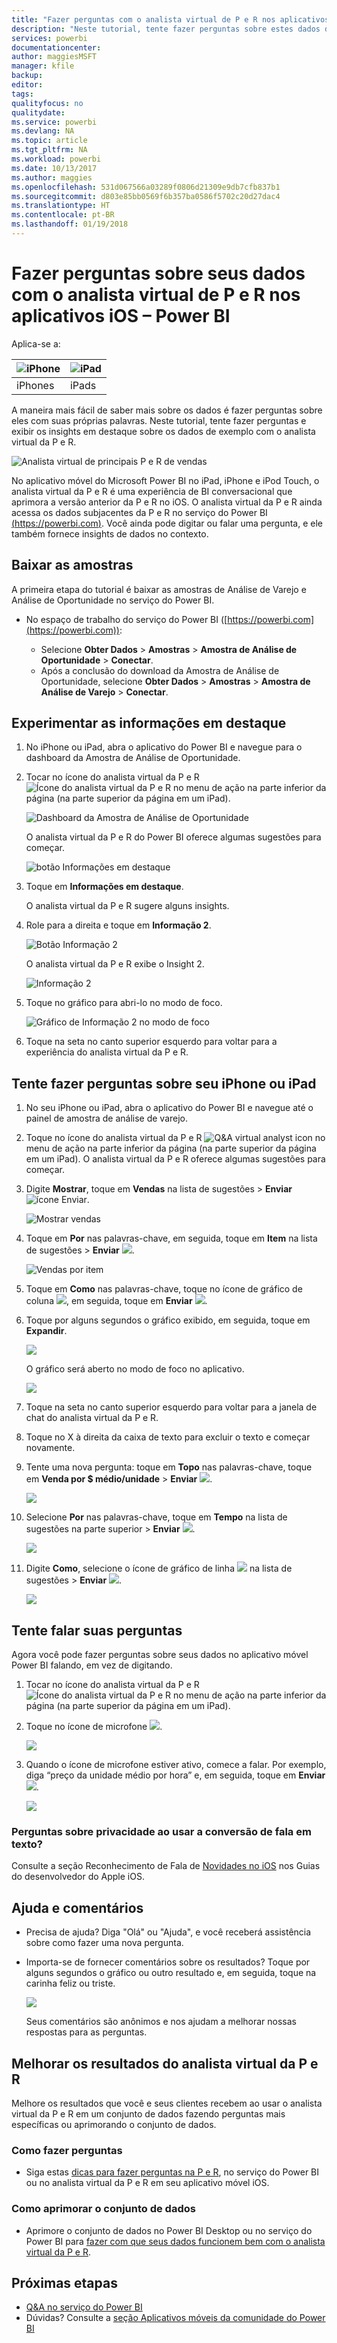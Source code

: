 ```yaml
---
title: "Fazer perguntas com o analista virtual de P e R nos aplicativos iOS – Power BI"
description: "Neste tutorial, tente fazer perguntas sobre estes dados de exemplo com suas próprias palavras com o analista virtual da P e R no aplicativo móvel do Power BI em seu dispositivo iOS."
services: powerbi
documentationcenter: 
author: maggiesMSFT
manager: kfile
backup: 
editor: 
tags: 
qualityfocus: no
qualitydate: 
ms.service: powerbi
ms.devlang: NA
ms.topic: article
ms.tgt_pltfrm: NA
ms.workload: powerbi
ms.date: 10/13/2017
ms.author: maggies
ms.openlocfilehash: 531d067566a03289f0806d21309e9db7cfb837b1
ms.sourcegitcommit: d803e85bb0569f6b357ba0586f5702c20d27dac4
ms.translationtype: HT
ms.contentlocale: pt-BR
ms.lasthandoff: 01/19/2018
---
```

# <a name="ask-questions-about-your-data-with-the-qa-virtual-analyst-in-ios-apps---power-bi"></a>Fazer perguntas sobre seus dados com o analista virtual de P e R nos aplicativos iOS – Power BI
Aplica-se a:

| ![iPhone](media/mobile-apps-ios-qna/iphone-logo-50-px.png) | ![iPad](media/mobile-apps-ios-qna/ipad-logo-50-px.png) |
|:--- |:--- |
| iPhones |iPads |

A maneira mais fácil de saber mais sobre os dados é fazer perguntas sobre eles com suas próprias palavras. Neste tutorial, tente fazer perguntas e exibir os insights em destaque sobre os dados de exemplo com o analista virtual da P e R.

![Analista virtual de principais P e R de vendas](media/mobile-apps-ios-qna/power-bi-ios-q-n-a-top-sale-intro.png)

No aplicativo móvel do Microsoft Power BI no iPad, iPhone e iPod Touch, o analista virtual da P e R é uma experiência de BI conversacional que aprimora a versão anterior da P e R no iOS. O analista virtual da P e R ainda acessa os dados subjacentes da P e R no serviço do Power BI [(https://powerbi.com)](https://powerbi.com). Você ainda pode digitar ou falar uma pergunta, e ele também fornece insights de dados no contexto.

## <a name="download-the-samples"></a>Baixar as amostras
A primeira etapa do tutorial é baixar as amostras de Análise de Varejo e Análise de Oportunidade no serviço do Power BI.

* No espaço de trabalho do serviço do Power BI ([https://powerbi.com](https://powerbi.com)):

  * Selecione **Obter Dados** > **Amostras** > **Amostra de Análise de Oportunidade** > **Conectar**.
  * Após a conclusão do download da Amostra de Análise de Oportunidade, selecione **Obter Dados** > **Amostras** > **Amostra de Análise de Varejo** > **Conectar**.

## <a name="try-featured-insights"></a>Experimentar as informações em destaque
1. No iPhone ou iPad, abra o aplicativo do Power BI e navegue para o dashboard da Amostra de Análise de Oportunidade.
2. Tocar no ícone do analista virtual da P e R ![Ícone do analista virtual da P e R](media/mobile-apps-ios-qna/power-bi-ios-q-n-a-icon.png) no menu de ação na parte inferior da página (na parte superior da página em um iPad).

     ![Dashboard da Amostra de Análise de Oportunidade](media/mobile-apps-ios-qna/power-bi-ios-qna-opportunity-analysis.png)

     O analista virtual da P e R do Power BI oferece algumas sugestões para começar.

     ![botão Informações em destaque](media/mobile-apps-ios-qna/power-bi-ios-qna-suggest-insights.png)
3. Toque em **Informações em destaque**.

     O analista virtual da P e R sugere alguns insights.
4. Role para a direita e toque em **Informação 2**.

    ![Botão Informação 2](media/mobile-apps-ios-qna/power-bi-ios-qna-suggest-insight-2.png)

     O analista virtual da P e R exibe o Insight 2.

    ![Informação 2](media/mobile-apps-ios-qna/power-bi-ios-qna-show-insight-2.png)
5. Toque no gráfico para abri-lo no modo de foco.

    ![Gráfico de Informação 2 no modo de foco](media/mobile-apps-ios-qna/power-bi-ios-qna-open-insight-2.png)
6. Toque na seta no canto superior esquerdo para voltar para a experiência do analista virtual da P e R.

## <a name="try-asking-questions-on-your-iphone-or-ipad"></a>Tente fazer perguntas sobre seu iPhone ou iPad
1. No seu iPhone ou iPad, abra o aplicativo do Power BI e navegue até o painel de amostra de análise de varejo.
2. Toque no ícone do analista virtual da P e R ![Q&A virtual analyst icon](media/mobile-apps-ios-qna/power-bi-ios-q-n-a-icon.png) no menu de ação na parte inferior da página (na parte superior da página em um iPad).
     O analista virtual da P e R oferece algumas sugestões para começar.
3. Digite **Mostrar**, toque em **Vendas** na lista de sugestões > **Enviar** ![ícone Enviar](media/mobile-apps-ios-qna/power-bi-ios-qna-send-icon.png).

    ![Mostrar vendas](media/mobile-apps-ios-qna/power-bi-ios-q-n-a-show-sales.png)
4. Toque em **Por** nas palavras-chave, em seguida, toque em **Item** na lista de sugestões > **Enviar** ![](media/mobile-apps-ios-qna/power-bi-ios-qna-send-icon.png).

    ![Vendas por item](media/mobile-apps-ios-qna/power-bi-ios-q-n-a-sale-by-item.png)
5. Toque em **Como** nas palavras-chave, toque no ícone de gráfico de coluna ![](media/mobile-apps-ios-qna/power-bi-ios-q-n-a-column-chart-icon.png), em seguida, toque em **Enviar** ![](media/mobile-apps-ios-qna/power-bi-ios-qna-send-icon.png).
6. Toque por alguns segundos o gráfico exibido, em seguida, toque em **Expandir**.

    ![](media/mobile-apps-ios-qna/power-bi-ios-q-n-a-tap-expand-feedback.png)

    O gráfico será aberto no modo de foco no aplicativo.

    ![](media/mobile-apps-ios-qna/power-bi-ios-q-n-a-expanded-chart.png)
7. Toque na seta no canto superior esquerdo para voltar para a janela de chat do analista virtual da P e R.
8. Toque no X à direita da caixa de texto para excluir o texto e começar novamente.
9. Tente uma nova pergunta: toque em **Topo** nas palavras-chave, toque em **Venda por $ médio/unidade**  > **Enviar** ![](media/mobile-apps-ios-qna/power-bi-ios-qna-send-icon.png).

    ![](media/mobile-apps-ios-qna/power-bi-ios-q-n-a-top-sale-2.png)
10. Selecione **Por** nas palavras-chave, toque em **Tempo** na lista de sugestões na parte superior > **Enviar** ![](media/mobile-apps-ios-qna/power-bi-ios-qna-send-icon.png).

     ![](media/mobile-apps-ios-qna/power-bi-ios-q-n-a-top-sale-by-time.png)
11. Digite **Como**, selecione o ícone de gráfico de linha ![](media/mobile-apps-ios-qna/power-bi-ios-q-n-a-line-chart-icon.png) na lista de sugestões > **Enviar** ![](media/mobile-apps-ios-qna/power-bi-ios-qna-send-icon.png).

    ![](media/mobile-apps-ios-qna/power-bi-ios-q-n-a-top-sale-as-line.png)

## <a name="try-saying-your-questions"></a>Tente falar suas perguntas
Agora você pode fazer perguntas sobre seus dados no aplicativo móvel Power BI falando, em vez de digitando.

1. Tocar no ícone do analista virtual da P e R ![Ícone do analista virtual da P e R](media/mobile-apps-ios-qna/power-bi-ios-q-n-a-icon.png) no menu de ação na parte inferior da página (na parte superior da página em um iPad).
2. Toque no ícone de microfone ![](media/mobile-apps-ios-qna/power-bi-ios-qna-mic-icon.png).

    ![](media/mobile-apps-ios-qna/power-bi-ios-qna-mic-on.png)

1. Quando o ícone de microfone estiver ativo, comece a falar. Por exemplo, diga “preço da unidade médio por hora” e, em seguida, toque em **Enviar** ![](media/mobile-apps-ios-qna/power-bi-ios-qna-send-icon.png).

    ![](media/mobile-apps-ios-qna/power-bi-ios-qna-speech-complete.png)

### <a name="questions-about-privacy-when-using-speech-to-text"></a>Perguntas sobre privacidade ao usar a conversão de fala em texto?
Consulte a seção Reconhecimento de Fala de [Novidades no iOS](https://go.microsoft.com/fwlink/?linkid=845624) nos Guias do desenvolvedor do Apple iOS.

## <a name="help-and-feedback"></a>Ajuda e comentários
* Precisa de ajuda? Diga "Olá" ou "Ajuda", e você receberá assistência sobre como fazer uma nova pergunta.
* Importa-se de fornecer comentários sobre os resultados? Toque por alguns segundos o gráfico ou outro resultado e, em seguida, toque na carinha feliz ou triste.

    ![](media/mobile-apps-ios-qna/power-bi-ios-q-n-a-tap-feedback.png)

    Seus comentários são anônimos e nos ajudam a melhorar nossas respostas para as perguntas.

## <a name="enhance-your-qa-virtual-analyst-results"></a>Melhorar os resultados do analista virtual da P e R
Melhore os resultados que você e seus clientes recebem ao usar o analista virtual da P e R em um conjunto de dados fazendo perguntas mais específicas ou aprimorando o conjunto de dados.

### <a name="how-to-ask-questions"></a>Como fazer perguntas
* Siga estas [dicas para fazer perguntas na P e R](service-q-and-a-tips.md), no serviço do Power BI ou no analista virtual da P e R em seu aplicativo móvel iOS.

### <a name="how-to-enhance-the-dataset"></a>Como aprimorar o conjunto de dados
* Aprimore o conjunto de dados no Power BI Desktop ou no serviço do Power BI para [fazer com que seus dados funcionem bem com o analista virtual da P e R](service-prepare-data-for-q-and-a.md).

## <a name="next-steps"></a>Próximas etapas
* [Q&A no serviço do Power BI](power-bi-q-and-a.md)
* Dúvidas? Consulte a [seção Aplicativos móveis da comunidade do Power BI](https://go.microsoft.com/fwlink/?linkid=839277)
